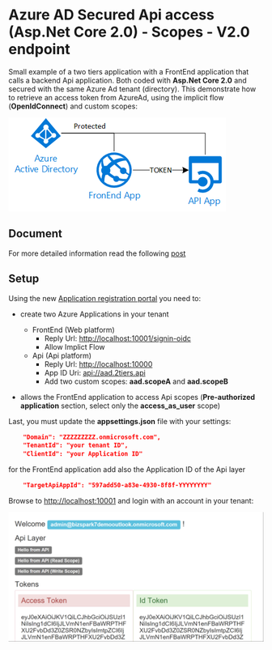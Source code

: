 # Azure AD Secured Api access (Asp.Net Core 2.0) - Scopes - V2.0 endpoint

Small example of a two tiers application with a FrontEnd application that calls a backend Api application. Both coded with **Asp.Net Core 2.0** and secured with the same Azure Ad tenant (directory).
This demonstrate how to retrieve an access token from AzureAd, using the implicit flow (**OpenIdConnect**) and custom scopes:

![scenario](images/simple-AAD.png)

## Document
For more detailed information read the following [post](https://blogs.msdn.microsoft.com/gianlucb/2017/10/04/access-an-azure-ad-secured-api-with-asp-net-core-2-0/?preview_id=255&preview_nonce=7228ed3d1b&_thumbnail_id=265&preview=true)


## Setup
Using the new [Application registration portal](https://apps.dev.microsoft.com/portal/application) you need to:
+ create two Azure Applications in your tenant
    + FrontEnd (Web platform)
        + Reply Url: [http://localhost:10001/signin-oidc](#)    
        + Allow Implict Flow
    + Api (Api platform)
        + Reply Url: [http://localhost:10000](#)
        + App ID Uri: [api://aad.2tiers.api](#)
        + Add two custom scopes: **aad.scopeA** and **aad.scopeB**

+ allows the FrontEnd application to access Api scopes (**Pre-authorized application** section, select only the **access_as_user** scope)

Last, you must update the **appsettings.json** file with your settings:

```json
    "Domain": "ZZZZZZZZZ.onmicrosoft.com",
    "TenantId": "your tenant ID",
    "ClientId": "your Application ID"
```

for the FrontEnd application add also the Application ID of the Api layer
    
```json
    "TargetApiAppId": "597add50-a83e-4930-8f8f-YYYYYYYY"
```

Browse to [http://localhost:10001](#) and login with an account in your tenant:

![homepage](images/screenshot.png)


